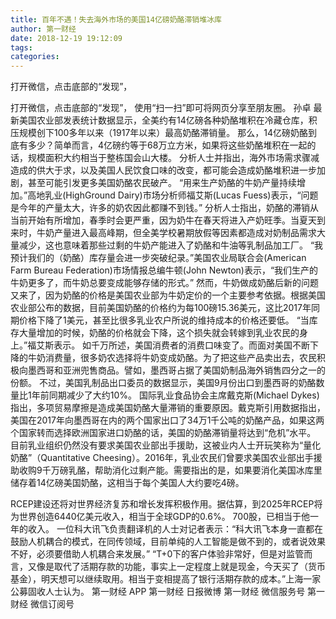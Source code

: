 ```yaml
---
title: 百年不遇！失去海外市场的美国14亿磅奶酪滞销堆冰库
author: 第一财经
date: 2018-12-19 19:12:09
tags: 
categories: 
---
```

打开微信，点击底部的“发现”，
<!-- more -->
打开微信，点击底部的“发现”，
使用“扫一扫”即可将网页分享至朋友圈。
孙卓
最新美国农业部发表统计数据显示，全美约有14亿磅各种奶酪堆积在冷藏仓库，积压规模创下100多年以来（1917年以来）最高奶酪滞销量。
那么，14亿磅奶酪到底有多少？简单而言，4亿磅约等于68万立方米，如果将这些奶酪堆积在一起的话，规模面积大约相当于整栋国会山大楼。
分析人士并指出，海外市场需求骤减造成的供大于求，以及美国人民饮食口味的改变，都可能会造成奶酪堆积进一步加剧，甚至可能引发更多美国奶酪农民破产。
“用来生产奶酪的牛奶产量持续增加。”高地乳业(HighGround Dairy)市场分析师福艾斯(Lucas Fuess)表示，“问题是今年的产量太大，许多的奶农因此都赚不到钱。”
分析人士指出，奶酪的滞销从当前开始有所增加，春季时会更严重，因为奶牛在春天将进入产奶旺季。当夏天到来时，牛奶产量进入最高峰期，但全美学校暑期放假等因素都造成对奶制品需求大量减少，这也意味着那些过剩的牛奶产能进入了奶酪和牛油等乳制品加工厂。
“我预计我们的（奶酪）库存量会进一步突破纪录。”美国农业局联合会(American Farm Bureau Federation)市场情报总编牛顿(John Newton)表示，“我们生产的牛奶更多了，而牛奶总要变成能够存储的形式。”
然而，牛奶做成奶酪后新的问题又来了，因为奶酪的价格是美国农业部为牛奶定价的一个主要参考依据。根据美国农业部公布的数据，目前美国奶酪的价格约为每100磅15.36美元，这比2017年同期价格下降了1美元，甚至比很多乳业农户所说的维持成本的价格还要低。
“当库存大量增加的时候，奶酪的价格就会下降，这个损失就会转嫁到乳业农民的身上。”福艾斯表示。
如千万所述，美国消费者的消费口味变了。而面对美国不断下降的牛奶消费量，很多奶农选择将牛奶变成奶酪。为了把这些产品卖出去，农民积极向墨西哥和亚洲兜售商品。譬如，墨西哥占据了美国奶制品海外销售四分之一的份额。
不过，美国乳制品出口委员的数据显示，美国9月份出口到墨西哥的奶酪数量比1年前同期减少了大约10%。
国际乳业食品协会主席戴克斯(Michael Dykes)指出，多项贸易摩擦是造成美国奶酪大量滞销的重要原因。戴克斯引用数据指出，美国在2017年向墨西哥在内的两个国家出口了34万1千公吨的奶酪产品，如果这两个国家转而选择欧洲国家进口奶酪的话，美国的奶酪滞销量将达到“危机”水平。
目前乳业组织仍然没有要求美国农业部出手援助，这被业内人士开玩笑称为“量化奶酪”（Quantitative Cheesing）。2016年，乳业农民们曾要求美国农业部出手援助收购9千万磅乳酪，帮助消化过剩产能。需要指出的是，如果要消化美国冰库里储存着14亿磅美国奶酪，这相当于每个美国人大约要吃4磅。
 
 
RCEP建设还将对世界经济复苏和增长发挥积极作用。据估算，到2025年RCEP将为世界创造6440亿美元收入，相当于全球GDP的0.6%。
700股，已相当于他一年的收入。
一位科大讯飞负责翻译机的人士对记者表示：“科大讯飞本身一直都在鼓励人机耦合的模式，在同传领域，目前单纯的人工智能是做不到的，或者说效果不好，必须要借助人机耦合来发展。”
“T+0下的客户体验非常好，但是对监管而言，又像是取代了活期存款的功能，事实上一定程度上就是现金，今天买了（货币基金），明天想可以继续取用。相当于变相提高了银行活期存款的成本。”上海一家公募固收人士认为。
第一财经
APP
第一财经
日报微博
第一财经
微信服务号
第一财经
微信订阅号
